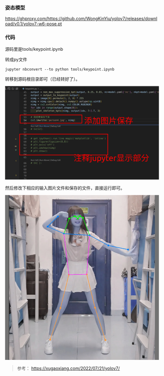 ### 姿态模型

https://ghproxy.com/https://github.com/WongKinYiu/yolov7/releases/download/v0.1/yolov7-w6-pose.pt

### 代码

源码里是tools/keypoint.ipynb

转成py文件

```shell
jupyter nbconvert --to python tools/keypoint.ipynb
```

转移到源码根目录即可（已经转好了）。

![](assets/20220823_184927_image.png)

然后修改下相应的输入图片文件和保存的文件，直接运行即可。

![](person4.jpg)

> 参考： https://xugaoxiang.com/2022/07/21/yolov7/